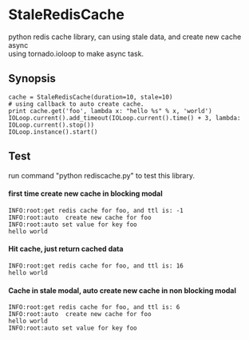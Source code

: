 # StaleRedisCache
python redis cache library, can using stale data, and create new cache async  
using tornado.ioloop to make async task.

## Synopsis

    cache = StaleRedisCache(duration=10, stale=10)
    # using callback to auto create cache.
    print cache.get('foo', lambda x: "hello %s" % x, 'world')
    IOLoop.current().add_timeout(IOLoop.current().time() + 3, lambda: IOLoop.current().stop())
    IOLoop.instance().start()

## Test

run command "python rediscache.py" to test this library.

#### first time create new cache in blocking modal


    INFO:root:get redis cache for foo, and ttl is: -1
    INFO:root:auto  create new cache for foo
    INFO:root:auto set value for key foo
    hello world

#### Hit cache, just return cached data


    INFO:root:get redis cache for foo, and ttl is: 16
    hello world

#### Cache in stale modal, auto create new cache in non blocking modal


    INFO:root:get redis cache for foo, and ttl is: 6
    INFO:root:auto  create new cache for foo
    hello world
    INFO:root:auto set value for key foo
